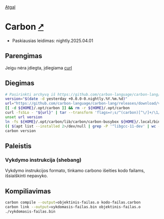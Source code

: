 [Atgal](./readme.md)

# Carbon [&#x2B67;](https://docs.carbon-lang.dev/)

* Paskiausias leidimas: nightly.2025.04.01

## Parengimas

Jeigu nėra įdiegta, įdiegiama [curl](../utils/curl.md)

## Diegimas

```bash
# Pasirinkti archyvą iš https://github.com/carbon-language/carbon-lang/releases
version="$(date -d yesterday +0.0.0-0.nightly.%Y.%m.%d)"
url="https://github.com/carbon-language/carbon-lang/releases/download/v${version}/carbon_toolchain-${version}.tar.gz"
[[ -d ${HOME}/.opt/carbon ]] && rm -r ${HOME}/.opt/carbon
curl -fsSLo - "${url}" | tar --transform 'flags=r;s/^(carbon)[^\/]+/\1/x' --show-transformed-names -xzvC "${HOME}/.opt"
unset url version
ln -fs ${HOME}/.opt/carbon/lib/carbon/carbon-busybox ${HOME}/.local/bin/carbon
(( $(apt list --installed 2>/dev/null | grep -P '^libgcc-11-dev' | wc -l ) > 0 )) || sudo apt install libgcc-11-dev
carbon version
```

## Paleistis

### Vykdymo instrukcija (shebang)

Vykdymo instrukcijos formato, tinkamo carbono išeities kodo failams, išsiaiškinti nepavyko.

## Kompiliavimas

```bash
carbon compile --output=objektinis-failas.o kodo-failas.carbon
carbon link --output=vykdomasis-failas.bin objektinis-failas.o
./vykdomasis-failas.bin
```

